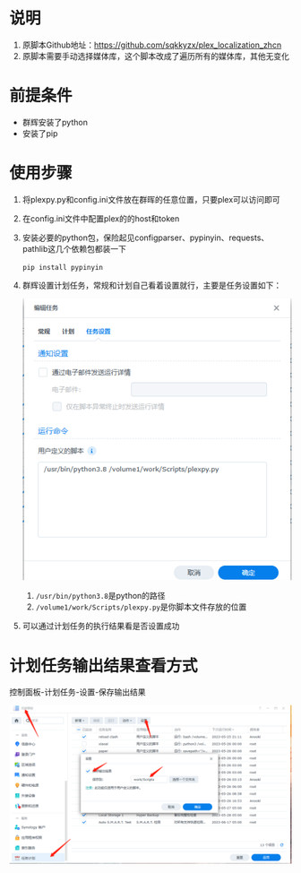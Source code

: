 # 说明
1. 原脚本Github地址：https://github.com/sqkkyzx/plex_localization_zhcn
2. 原脚本需要手动选择媒体库，这个脚本改成了遍历所有的媒体库，其他无变化
# 前提条件
- 群辉安装了python
- 安装了pip

# 使用步骤
1. 将plexpy.py和config.ini文件放在群晖的任意位置，只要plex可以访问即可
2. 在config.ini文件中配置plex的的host和token
3. 安装必要的python包，保险起见configparser、pypinyin、requests、pathlib这几个依赖包都装一下

    `pip install pypinyin`
4. 群辉设置计划任务，常规和计划自己看着设置就行，主要是任务设置如下：

    ![img.png](img.png)
   1. `/usr/bin/python3.8`是python的路径
   2. `/volume1/work/Scripts/plexpy.py`是你脚本文件存放的位置
5. 可以通过计划任务的执行结果看是否设置成功

# 计划任务输出结果查看方式
   控制面板-计划任务-设置-保存输出结果

   ![img_1.png](img_1.png)
